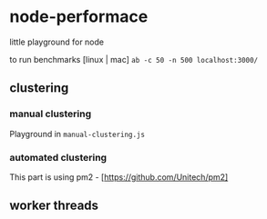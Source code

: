 # node-performace

little playground for node

to run benchmarks [linux | mac]
`ab -c 50 -n 500 localhost:3000/`

## clustering

### manual clustering

Playground in `manual-clustering.js`

### automated clustering

This part is using pm2 - [https://github.com/Unitech/pm2]

## worker threads
